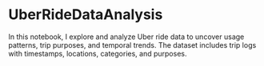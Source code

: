# UberRideDataAnalysis
In this notebook, I explore and analyze Uber ride data to uncover usage patterns, trip purposes, and temporal trends. The dataset includes trip logs with timestamps, locations, categories, and purposes.
